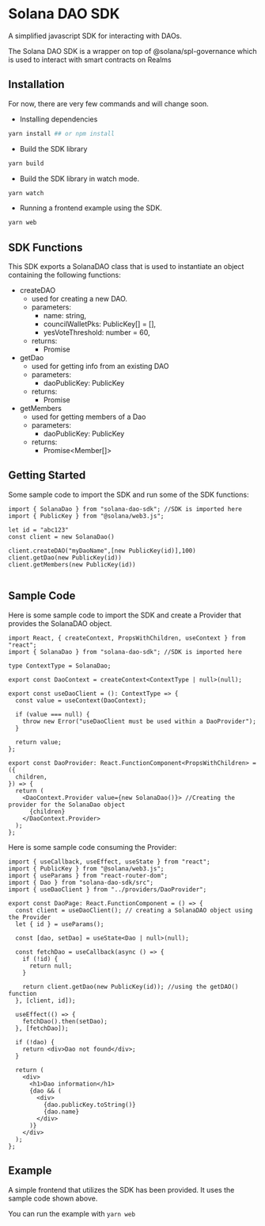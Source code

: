 # Solana DAO SDK

A simplified javascript SDK for interacting with DAOs.

The Solana DAO SDK is a wrapper on top of @solana/spl-governance which is used to interact with smart contracts on Realms

## Installation

For now, there are very few commands and will change soon.

- Installing dependencies

```bash
yarn install ## or npm install
```

- Build the SDK library

```bash
yarn build
```

- Build the SDK library in watch mode.

```bash
yarn watch
```

- Running a frontend example using the SDK.

```bash
yarn web
```


## SDK Functions

This SDK exports a SolanaDAO class that is used to instantiate an object containing the following functions:

- createDAO 
  - used for creating a new DAO.
  - parameters: 
    - name: string,
    - councilWalletPks: PublicKey[] = [],
    - yesVoteThreshold: number = 60,
  - returns:
    - Promise<MultiSigDaoResponse>
- getDao
  - used for getting info from an existing DAO
  - parameters: 
    - daoPublicKey: PublicKey
  - returns:
    - Promise<Dao>
- getMembers
  - used for getting members of a Dao
  - parameters:
    - daoPublicKey: PublicKey
  - returns:
    - Promise<Member[]>

## Getting Started
  
Some sample code to import the SDK and run some of the SDK functions:
  
```
import { SolanaDao } from "solana-dao-sdk"; //SDK is imported here
import { PublicKey } from "@solana/web3.js";

let id = "abc123"
const client = new SolanaDao()
  
client.createDAO("myDaoName",[new PublicKey(id)],100)
client.getDao(new PublicKey(id))
client.getMembers(new PublicKey(id))
  
```
## Sample Code

Here is some sample code to import the SDK and create a Provider that provides the SolanaDAO object.

```
import React, { createContext, PropsWithChildren, useContext } from "react";
import { SolanaDao } from "solana-dao-sdk"; //SDK is imported here

type ContextType = SolanaDao;

export const DaoContext = createContext<ContextType | null>(null);

export const useDaoClient = (): ContextType => {
  const value = useContext(DaoContext);

  if (value === null) {
    throw new Error("useDaoClient must be used within a DaoProvider");
  }

  return value;
};

export const DaoProvider: React.FunctionComponent<PropsWithChildren> = ({
  children,
}) => {
  return (
    <DaoContext.Provider value={new SolanaDao()}> //Creating the provider for the SolanaDao object
      {children}
    </DaoContext.Provider>
  );
};

```

Here is some sample code consuming the Provider:

```
import { useCallback, useEffect, useState } from "react";
import { PublicKey } from "@solana/web3.js";
import { useParams } from "react-router-dom";
import { Dao } from "solana-dao-sdk/src";
import { useDaoClient } from "../providers/DaoProvider";

export const DaoPage: React.FunctionComponent = () => {
  const client = useDaoClient(); // creating a SolanaDAO object using the Provider
  let { id } = useParams();

  const [dao, setDao] = useState<Dao | null>(null);

  const fetchDao = useCallback(async () => {
    if (!id) {
      return null;
    }

    return client.getDao(new PublicKey(id)); //using the getDAO() function
  }, [client, id]);

  useEffect(() => {
    fetchDao().then(setDao);
  }, [fetchDao]);

  if (!dao) {
    return <div>Dao not found</div>;
  }

  return (
    <div>
      <h1>Dao information</h1>
      {dao && (
        <div>
          {dao.publicKey.toString()}
          {dao.name}
        </div>
      )}
    </div>
  );
};

```

## Example
A simple frontend that utilizes the SDK has been provided. It uses the sample code shown above. 
  
You can run the example with `yarn web`
